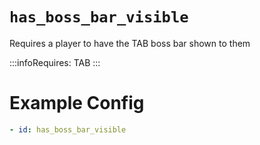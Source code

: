 # `has_boss_bar_visible`

Requires a player to have the TAB boss bar shown to them

:::infoRequires:
TAB
:::
# Example Config
```yaml
- id: has_boss_bar_visible
```
